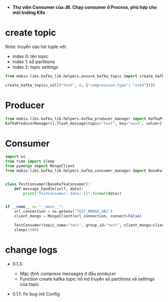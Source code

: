 - **Thư viện Consumer của JB. Chạy consumer ở Process, phù hợp cho môi trường K8s** :
# create topic
Note: truyền vào list tuple với:
* index 0: tên topic
* index 1: số partitions
* index 2: topic settings  
```python
from mobio.libs.kafka_lib.helpers.ensure_kafka_topic import create_kafka_topics_v2

create_kafka_topics_v2([("test", 8, {"compression.type": "zstd"})])
```


# Producer
```python
from mobio.libs.kafka_lib.helpers.kafka_producer_manager import KafkaProducerManager
KafkaProducerManager().flush_message(topic="test", key="uuid", value={"test":1})
```

# Consumer
```python
import os
from time import sleep
from pymongo import MongoClient
from mobio.libs.kafka_lib.helpers.kafka_consumer_manager import BaseKafkaConsumer


class TestConsumer(BaseKafkaConsumer):
    def message_handle(self, data):
        print("TestConsumer: data: {}".format(data))


if __name__ == "__main__":
    url_connection = os.getenv('TEST_MONGO_URI')
    client_mongo = MongoClient(url_connection, connect=False)

    TestConsumer(topic_name="test", group_id="test", client_mongo=client_mongo, retryable=False)
    sleep(1000)
```

# change logs

* 0.1.3:
   * Mặc định compress messages ở đầu producer
   * Function create kafka topic hỗ trợ truyền số partitions và settings của topic  

* 0.1.1: fix bug init Config